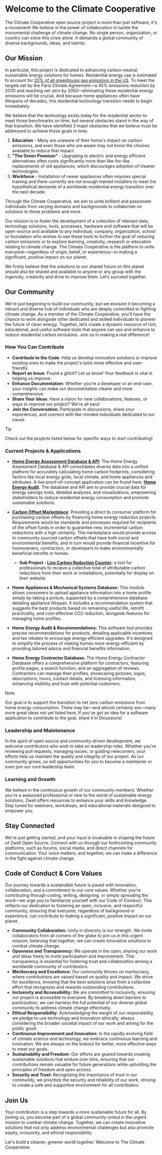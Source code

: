 # Welcome to the Climate Cooperative

The Climate Cooperative open source project is more than just software; it's a movement! We believe in the power of collaboration to tackle the monumental challenge of climate change. No single person, organization, or country can solve this crisis alone. It demands a global community of diverse backgrounds, ideas, and talents.

## **Our Mission**

In particular, this project is dedicated to advancing carbon-neutral, sustainable energy solutions for homes. Residential energy use is estimated to account for [20% of all greenhouse gas emissions in the US](https://www.pnas.org/doi/10.1073/pnas.1922205117). To meet the targets set by the Paris Climate Agreement—a 45% emissions reduction by 2030 and reaching net zero by 2050—eliminating these residential energy emissions will be crucial. And because home appliances often have lifespans of decades, this residential technology transition needs to begin immediately.

We believe that the technology exists today for the residential sector to meet those benchmarks on time, but several obstacles stand in the way of that transition. We have identified 3 major obstacles that we believe must be addressed to achieve those goals in time:
1. **Education** - Many are unaware of their home's impact on carbon emissions, and even those who are aware may not know the choices available to reduce that impact.
2. **"The Green Premium"** - Upgrading to electric and energy efficient alternatives often costs significantly more than like-for-like replacements of old appliances, which discourages adoption of cleaner technologies.
3. **Workforce** - Installation of newer appliances often requires special training and there currently are not enough trained installers to meet the hypothetical demands of a worldwide residential energy transition over the next decade.

Through the Climate Cooperative, we aim to unite brilliant and passionate individuals from varying domains and backgrounds to collaborate on solutions to these problems and more.

Our mission is to foster the development of a collection of relevant data, technology solutions, tools, processes, hardware and software that will be open-source and available to any individual, company, organization, school or foundation who wishes to use these tools to further the goal of reducing carbon emissions or to explore learning, creativity, research or education relating to climate change. The Climate Cooperative is the platform to unite everyone—regardless of origin, belief, or experience—in making a significant, positive impact on our planet. 

We firmly believe that the solutions to our shared future on this planet should also be shared and available to anyone or any group with the ingenuity, creativity and drive to improve them. Let’s succeed together.


## **Our Community**

We're just beginning to build our community, but we envision it becoming a vibrant and diverse hub of individuals who are deeply committed to fighting climate change. As a member of the Climate Cooperative, you'll have the chance to work alongside other dedicated and skilled individuals to pioneer the future of clean energy. Together, let’s create a dynamic resource of rich, educational, and useful software tools that anyone can use and enhance to reduce residential carbon emissions. Join us in making a real difference!

### **How You Can Contribute**

- **Contribute to the Code**: Help us develop innovative solutions or improve existing ones to make the project's tools more effective and user-friendly.
- **Report an Issue**: Found a glitch? Let us know! Your feedback is vital in helping us improve.
- **Enhance Documentation**: Whether you're a developer or an end-user, your insights can make our documentation clearer and more comprehensive.
- **Share Your Ideas**: Have a vision for new collaborations, features, or ways to improve our project? We're all ears!
- **Join the Conversation**: Participate in discussions, share your experiences, and connect with like-minded individuals dedicated to our cause.

> [!TIP]
> Check out the projects listed below for specific ways to start contributing!

### **Current Projects & Applications**

- **[Home Energy Assessment Database & API](https://github.com/Zwell-Home/home-energy-assessment-database)**: The Home Energy Assessment Database & API consolidates diverse data into a unified platform for accurately calculating home carbon footprints, considering factors like local energy grids, local climate, and home appliances and attributes. A live proof-of-concept application can be found here: **[Home Energy Audit](https://zwellhome.com/)**. The database and API aim to provide crucial data for energy savings tools, detailed analyses, and visualizations, empowering stakeholders to reduce residential energy consumption and promote sustainable solutions.

- **[Carbon Offset Marketplace](https://github.com/climate-cooperative/carbon-offset-marketplace)**:  Providing a direct to consumer platform for purchasing carbon offsets by financing home energy reduction projects. Requirements would be standards and processes required for recipients of the offset funds in order to guarantee new, incremental carbon reductions with a high certainty. The marketplace would provide access to community sourced carbon offsets that have both social and environmental benefits, and in turn would provide financial incentive for homeowners, contractors, or developers to make environmentally beneficial retrofits in homes.
  - **Sub Project - [Live Carbon Reduction Counter](https://github.com/climate-cooperative/live-carbon-reduction-counter)**: a tool for professionals to recieve a collective total of attributable carbon reductions from their work or installations, potentially for display on their website.

- **Home Appliances & Mechanical Systems Database:** This module allows consumers to upload appliance information into a home profile simply by taking a picture, supported by a comprehensive database detailing appliance lifespan. It includes a recommendation system that suggests the best products based on remaining useful life, retrofit practicality, and cost-effective CO2 reduction, alongside features for managing home profiles.

- **Home Energy Audit & Recommendations:** This software tool provides precise recommendations for products, detailing applicable incentives and tax rebates to encourage energy-efficient upgrades. It's designed to simplify the process of making homes more energy-efficient by providing tailored advice and financial benefits information.

- **Home Energy Contractor Database:** The Home Energy Contractor Database offers a comprehensive platform for contractors, featuring profile pages, a search function, and an aggregation of reviews. Contractors can manage their profiles, showcasing pictures, logos, descriptions, hours, contact details, and licensing information, enhancing visibility and trust with potential customers.

> [!NOTE]
> Our goal is to support the transition to net zero carbon emissions from home energy consumption. There may be—and almost certainly are—many more great ideas not yet listed here. If you've got an idea for a software application to contribute to the goal, share it in Dicussions!

### **Leadership and Maintenance**

In the spirit of open source and community-driven development, we welcome contributors who wish to take on leadership roles. Whether you're reviewing pull requests, managing issues, or guiding newcomers, your efforts help us maintain the quality and integrity of our project. As our community grows, so will opportunities for you to become a maintainer or even join our core leadership team.

### **Learning and Growth**

We believe in the continuous growth of our community members. Whether you're a seasoned professional or new to the world of sustainable energy solutions, Zwell offers resources to enhance your skills and knowledge. Stay tuned for webinars, workshops, and educational materials designed to empower you.

## **Stay Connected**

We're just getting started, and your input is invaluable in shaping the future of Zwell Open Source. Connect with us through our forthcoming community platforms, such as forums, social media, and direct channels for communication. Your voice matters, and together, we can make a difference in the fight against climate change.

## **Code of Conduct & Core Values**

Our journey towards a sustainable future is paved with innovation, collaboration, and a commitment to our core values. Whether you’re contributing through coding, writing, designing, or simply spreading the word—we urge you to familiarize yourself with our Code of Conduct. This reflects our dedication to fostering an open, inclusive, and respectful community, ensuring that everyone, regardless of background or experience, can contribute to making a significant, positive impact on our planet.

- **Community Collaboration:** Unity in diversity is our strength. We invite collaborators from all corners of the globe to join us in this urgent mission, believing that together, we can create innovative solutions to combat climate change.
- **Openness and Transparency:** We operate in the open, sharing our work and ideas freely to invite participation and improvement. This transparency is essential for fostering trust and collaboration among a worldwide community of contributors.
- **Meritocracy and Excellence:** Our community thrives on meritocracy, where contributions are valued based on quality and impact. We strive for excellence, knowing that the best solutions arise from a collective effort that recognizes and rewards outstanding contributions.
- **Inclusivity and Accessibility:** We are committed to inclusivity, ensuring our project is accessible to everyone. By breaking down barriers to participation, we can harness the full potential of our diverse global community to address climate change effectively.
- **Ethical Responsibility:** Acknowledging the weight of our responsibility, we pledge to use technology and innovation ethically, always considering the broader societal impact of our work and aiming for the public good.
- **Continuous Improvement and Innovation:** In the rapidly evolving field of climate science and technology, we embrace continuous learning and innovation. We are always on the lookout for better, more effective ways to meet our goals.
- **Sustainability and Freedom:** Our efforts are geared towards creating sustainable solutions that endure over time, ensuring that our contributions remain valuable for future generations while upholding the principles of freedom and open access.
- **Security and Trust:** Recognizing the importance of trust in our community, we prioritize the security and reliability of our work, striving to create a safe and supportive environment for all contributors.

## **Join Us**

Your contribution is a step towards a more sustainable future for all. By joining us, you become part of a global community united in the urgent mission to combat climate change. Together, we can create innovative solutions that not only address environmental challenges but also promote equity, inclusivity, and ethical responsibility.

Let's build a cleaner, greener world together. Welcome to The Climate Cooperative.

